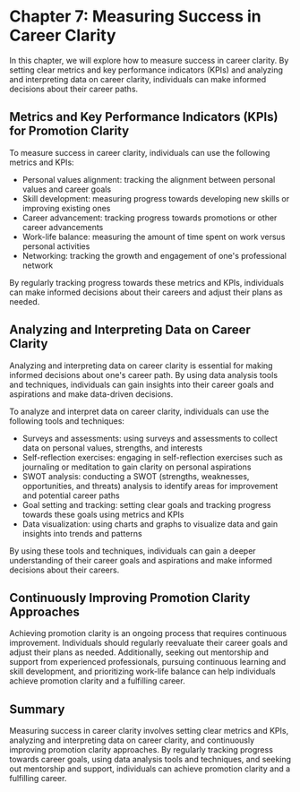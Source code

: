 Chapter 7: Measuring Success in Career Clarity
==============================================

In this chapter, we will explore how to measure success in career clarity. By setting clear metrics and key performance indicators (KPIs) and analyzing and interpreting data on career clarity, individuals can make informed decisions about their career paths.

Metrics and Key Performance Indicators (KPIs) for Promotion Clarity
-------------------------------------------------------------------

To measure success in career clarity, individuals can use the following metrics and KPIs:

* Personal values alignment: tracking the alignment between personal values and career goals
* Skill development: measuring progress towards developing new skills or improving existing ones
* Career advancement: tracking progress towards promotions or other career advancements
* Work-life balance: measuring the amount of time spent on work versus personal activities
* Networking: tracking the growth and engagement of one's professional network

By regularly tracking progress towards these metrics and KPIs, individuals can make informed decisions about their careers and adjust their plans as needed.

Analyzing and Interpreting Data on Career Clarity
-------------------------------------------------

Analyzing and interpreting data on career clarity is essential for making informed decisions about one's career path. By using data analysis tools and techniques, individuals can gain insights into their career goals and aspirations and make data-driven decisions.

To analyze and interpret data on career clarity, individuals can use the following tools and techniques:

* Surveys and assessments: using surveys and assessments to collect data on personal values, strengths, and interests
* Self-reflection exercises: engaging in self-reflection exercises such as journaling or meditation to gain clarity on personal aspirations
* SWOT analysis: conducting a SWOT (strengths, weaknesses, opportunities, and threats) analysis to identify areas for improvement and potential career paths
* Goal setting and tracking: setting clear goals and tracking progress towards these goals using metrics and KPIs
* Data visualization: using charts and graphs to visualize data and gain insights into trends and patterns

By using these tools and techniques, individuals can gain a deeper understanding of their career goals and aspirations and make informed decisions about their careers.

Continuously Improving Promotion Clarity Approaches
---------------------------------------------------

Achieving promotion clarity is an ongoing process that requires continuous improvement. Individuals should regularly reevaluate their career goals and adjust their plans as needed. Additionally, seeking out mentorship and support from experienced professionals, pursuing continuous learning and skill development, and prioritizing work-life balance can help individuals achieve promotion clarity and a fulfilling career.

Summary
-------

Measuring success in career clarity involves setting clear metrics and KPIs, analyzing and interpreting data on career clarity, and continuously improving promotion clarity approaches. By regularly tracking progress towards career goals, using data analysis tools and techniques, and seeking out mentorship and support, individuals can achieve promotion clarity and a fulfilling career.
